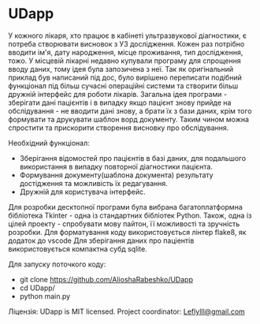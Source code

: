 # UDapp
У кожного лікаря, хто працює в кабінеті ультразвукової діагностики, є потреба створювати висновок з УЗ дослідження. Кожен раз потрібно вводити ім'я, дату народження, місце проживання, тип дослідження, тожо. У місцевій лікарні недавно купували програму для спрощення вводу даних, тому ідея була запозичена з неї. Так як оригінальний приклад був написаний під дос, було вирішено переписати подібний функціонал під більш сучасні операційні системи та створити більш дружній інтерфейс для роботи лікарів. Загальна ідея програми - зберігати дані пацієнтів і в випадку якщо пацієнт знову прийде на обслідування - не вводити дані знову, а брати їх з бази даних, крім того формувати та друкувати шаблон ворд документу. Таким чином можна спростити та прискорити створення висновку про обслідування.

Необхідний функціонал:
-   Зберігання відомостей про пацієнтів в базі даних, для подальшого використання в випадку повторної діагностики пацієнта.
-   Формування документу(шаблона документа) результату достідження та можливість їх редагування.
-   Дружній для користувача інтерфейс.

Для розробки десктопної програми була вибрана багатоплатформна бібліотека Tkinter - одна із стандартних бібліотек Python. Також, одна із цілей проекту - спробувати мову пайтон, її можливості та зручність розробки.
Для форматування коду використовується лінтер flake8, як додаток до vscode
Для зберігання даних про паціентів використовується компактна субд sqlite.

Для запуску поточкого коду:
-   git clone https://github.com/AlioshaRabeshko/UDapp
-   cd UDapp/
-   python main.py


Ліцензія:
UDapp is MIT licensed. Project coordinator: <Leflylll@gmail.com>
